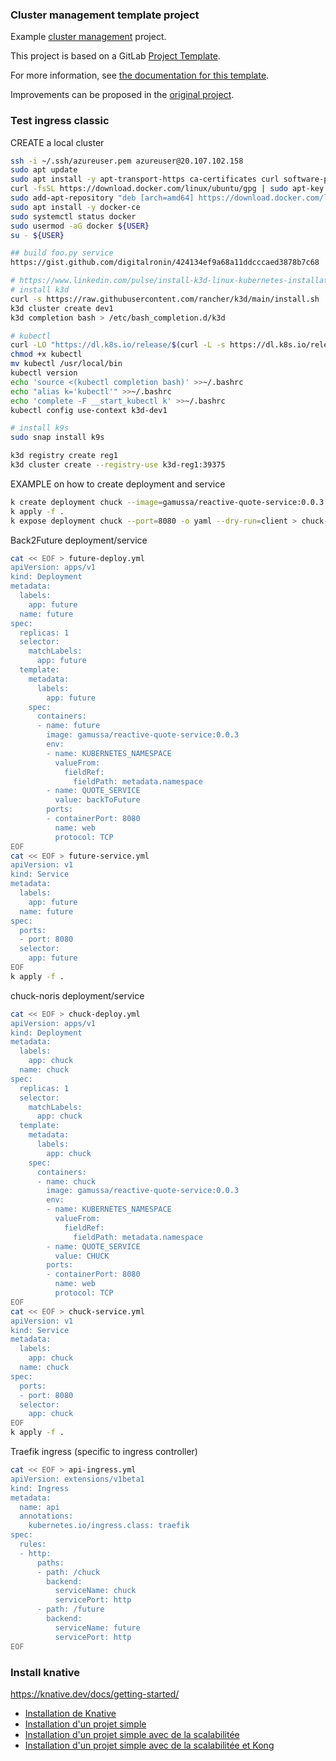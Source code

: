 ### Cluster management template project

Example [cluster management](https://docs.gitlab.com/ee/user/clusters/management_project.html) project.

This project is based on a GitLab [Project Template](https://docs.gitlab.com/ee/gitlab-basics/create-project.html).

For more information, see [the documentation for this template](https://docs.gitlab.com/ee/user/clusters/management_project_template.html).

Improvements can be proposed in the [original project](https://gitlab.com/gitlab-org/project-templates/cluster-management).


### Test ingress classic

CREATE a local cluster
```bash 
ssh -i ~/.ssh/azureuser.pem azureuser@20.107.102.158
sudo apt update
sudo apt install -y apt-transport-https ca-certificates curl software-properties-common
curl -fsSL https://download.docker.com/linux/ubuntu/gpg | sudo apt-key add -
sudo add-apt-repository "deb [arch=amd64] https://download.docker.com/linux/ubuntu focal stable"
sudo apt install -y docker-ce
sudo systemctl status docker
sudo usermod -aG docker ${USER}
su - ${USER}

## build foo.py service
https://gist.github.com/digitalronin/424134ef9a68a11ddcccaed3878b7c68

# https://www.linkedin.com/pulse/install-k3d-linux-kubernetes-installation-guide-prayag-sangode/?trk=articles_directory
# install k3d
curl -s https://raw.githubusercontent.com/rancher/k3d/main/install.sh | bash
k3d cluster create dev1
k3d completion bash > /etc/bash_completion.d/k3d

# kubectl
curl -LO "https://dl.k8s.io/release/$(curl -L -s https://dl.k8s.io/release/stable.txt)/bin/linux/amd64/kubectl"
chmod +x kubectl
mv kubectl /usr/local/bin
kubectl version
echo 'source <(kubectl completion bash)' >>~/.bashrc
echo "alias k='kubectl'" >>~/.bashrc
echo 'complete -F __start_kubectl k' >>~/.bashrc
kubectl config use-context k3d-dev1

# install k9s
sudo snap install k9s

k3d registry create reg1
k3d cluster create --registry-use k3d-reg1:39375
```

EXAMPLE on how to create deployment and service
```bash 
k create deployment chuck --image=gamussa/reactive-quote-service:0.0.3 --dry-run=client -o yaml > chuck-deploy.yml
k apply -f .
k expose deployment chuck --port=8080 -o yaml --dry-run=client > chuck-service.yml
```

Back2Future deployment/service

```bash 
cat << EOF > future-deploy.yml
apiVersion: apps/v1
kind: Deployment
metadata:
  labels:
    app: future
  name: future
spec:
  replicas: 1
  selector:
    matchLabels:
      app: future
  template:
    metadata:
      labels:
        app: future
    spec:
      containers:
      - name: future
        image: gamussa/reactive-quote-service:0.0.3
        env:
        - name: KUBERNETES_NAMESPACE
          valueFrom:
            fieldRef:
              fieldPath: metadata.namespace
        - name: QUOTE_SERVICE
          value: backToFuture
        ports:
        - containerPort: 8080
          name: web
          protocol: TCP
EOF
cat << EOF > future-service.yml
apiVersion: v1
kind: Service
metadata:
  labels:
    app: future
  name: future
spec:
  ports:
  - port: 8080
  selector:
    app: future
EOF
k apply -f .
```

chuck-noris deployment/service

```bash 
cat << EOF > chuck-deploy.yml
apiVersion: apps/v1
kind: Deployment
metadata:
  labels:
    app: chuck
  name: chuck
spec:
  replicas: 1
  selector:
    matchLabels:
      app: chuck
  template:
    metadata:
      labels:
        app: chuck
    spec:
      containers:
      - name: chuck
        image: gamussa/reactive-quote-service:0.0.3
        env:
        - name: KUBERNETES_NAMESPACE
          valueFrom:
            fieldRef:
              fieldPath: metadata.namespace
        - name: QUOTE_SERVICE
          value: CHUCK
        ports:
        - containerPort: 8080
          name: web
          protocol: TCP
EOF
cat << EOF > chuck-service.yml
apiVersion: v1
kind: Service
metadata:
  labels:
    app: chuck
  name: chuck
spec:
  ports:
  - port: 8080
  selector:
    app: chuck
EOF
k apply -f .
```

Traefik ingress (specific to ingress controller)
```bash 
cat << EOF > api-ingress.yml
apiVersion: extensions/v1beta1
kind: Ingress
metadata:
  name: api
  annotations:
    kubernetes.io/ingress.class: traefik
spec:
  rules:
  - http:
      paths:
      - path: /chuck
        backend:
          serviceName: chuck
          servicePort: http
      - path: /future
        backend:
          serviceName: future
          servicePort: http
EOF
```

### Install knative
https://knative.dev/docs/getting-started/

* [Installation de Knative](./docs/knative/1-installation-de-knative.md)
* [Installation d'un projet simple](./docs/knative/2-installation-du-projet.md)
* [Installation d'un projet simple avec de la scalabilitée](./docs/knative/3-scalabilite.md)
* [Installation d'un projet simple avec de la scalabilitée et Kong](./docs/knative/4-utiliser-kong.md)
